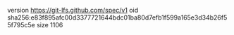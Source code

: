 version https://git-lfs.github.com/spec/v1
oid sha256:e83f895afc00d3377721644bdc01ba80d7efb1f599a165e3d34b26f55f795c5e
size 1106
